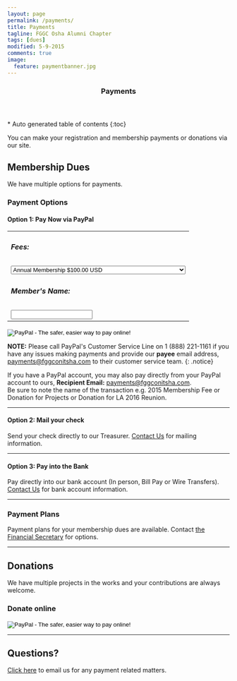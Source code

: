 ```yaml
---
layout: page
permalink: /payments/
title: Payments
tagline: FGGC Osha Alumni Chapter
tags: [dues]
modified: 5-9-2015
comments: true
image:
  feature: paymentbanner.jpg
---
```

<section id="table-of-contents" class="toc">
  <header>
    <h3 >Payments</h3>
  </header>
<div id="drawer" markdown="1">
*  Auto generated table of contents
{:toc}
</div>
</section><!-- /#table-of-contents -->

You can make your registration and membership payments or donations via our site.

## Membership Dues

We have multiple options for payments.

### Payment Options

#### Option 1: Pay Now via PayPal
<form action="https://www.paypal.com/cgi-bin/webscr" method="post" target="_top">
<input type="hidden" name="cmd" value="_s-xclick">
<input type="hidden" name="hosted_button_id" value="DXBYSHJD5CQG4">
<table>
<tr><td><input type="hidden" name="on0" value="Fees:"><h5>Fees:</h5></td></tr><tr><td><select name="os0">
	<option value="Annual Membership">Annual Membership $100.00 USD</option>
	<option value="One-time Registration + Annual Membership Fee">One-time Registration + Annual Membership Fee $120.00 USD</option>
</select> </td></tr>
<tr><td><input type="hidden" name="on1" value="Member's Name:"><h5>Member's Name:</h5></td></tr><tr><td><input type="text" name="os1" maxlength="200"></td></tr>
</table>
<input type="hidden" name="currency_code" value="USD">
<input type="image" src="https://www.paypalobjects.com/en_US/i/btn/btn_paynow_SM.gif" border="0" name="submit" alt="PayPal - The safer, easier way to pay online!">
<img alt="" border="0" src="https://www.paypalobjects.com/en_US/i/scr/pixel.gif" width="1" height="1">
</form>

**NOTE:** Please call PayPal's Customer Service Line on 1 (888) 221-1161 if you have any issues making payments and provide our **payee** email address, payments@fggconitsha.com to their customer service team. 
{: .notice} 

If you have a PayPal account, you may also pay directly from your PayPal account to ours, **Recipient Email:** payments@fggconitsha.com. 
<br>
Be sure to note the name of the transaction e.g. 2015 Membership Fee or Donation for Projects or Donation for LA 2016 Reunion.

---

#### Option 2: Mail your check
Send your check directly to our Treasurer. [Contact Us](mailto:payments@fggconitsha.com) for mailing information.

---

#### Option 3: Pay into the Bank
Pay directly into our bank account (In person, Bill Pay or Wire Transfers). [Contact Us](mailto:payments@fggconitsha.com) for bank account information.

---

### Payment Plans
Payment plans for your membership dues are available. Contact [the Financial Secretary](mailto:chinwe.onyekwelu@fggconitsha.com) for options.

---
## Donations

We have multiple projects in the works and your contributions are always welcome. 

### Donate online
<form action="https://www.paypal.com/cgi-bin/webscr" method="post" target="_top">
<input type="hidden" name="cmd" value="_s-xclick">
<input type="hidden" name="hosted_button_id" value="G7XHMY79JWAFC">
<input type="image" src="https://www.paypalobjects.com/en_US/i/btn/btn_donate_SM.gif" border="0" name="submit" alt="PayPal - The safer, easier way to pay online!">
<img alt="" border="0" src="https://www.paypalobjects.com/en_US/i/scr/pixel.gif" width="1" height="1">
</form> 

---

## Questions?
[Click here](mailto:payments@fggconitsha.com) to email us for any payment related matters.

